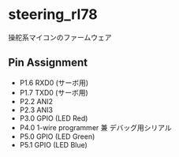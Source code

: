# steering_rl78
操舵系マイコンのファームウェア

## Pin Assignment
- P1.6 RXD0 (サーボ用)
- P1.7 TXD0 (サーボ用)
- P2.2 ANI2
- P2.3 ANI3
- P3.0 GPIO (LED Red)
- P4.0 1-wire programmer 兼 デバッグ用シリアル
- P5.0 GPIO (LED Green)
- P5.1 GPIO (LED Blue)
